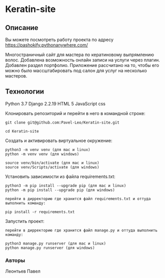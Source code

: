 # Keratin-site

## Описание
Вы можете посмотреть работу проекта по адресу https://pashokify.pythonanywhere.com/

Многостраничный сайт для мастера по кератиновому выпрямлению волос.
Добавлена возможность онлайн записи на услуги через плагин.
Добавлен раздел портфолио.
Приложение рассчитано на то, чтобы его можно было массштабировать под салон для услуг на несколько мастеров.

## Технологии
Python 3.7
Django 2.2.19
HTML 5
JavaScript
css

Клонировать репозиторий и перейти в него в командной строке:

```
git clone git@github.com:Pavel-Leo/Keratin-site.git
```

```
cd Keratin-site
```

Cоздать и активировать виртуальное окружение:

```
python3 -m venv venv (для mac и linux)
python -m venv venv (для windows)
```

```
source venv/bin/activate (для mac и linux)
source venv/Scripts/activate (для windows)
```

Установить зависимости из файла requirements.txt:

```
python3 -m pip install --upgrade pip (для mac и linux)
python -m pip install --upgrade pip (для windows)
```

```
перейти в дирректорию где хранится файл requirements.txt и оттуда выполнить команду:

pip install -r requirements.txt
```

Запустить проект:

```
перейти в дирректорию где хранится файл manage.py и оттуда выполнить команду:

python3 manage.py runserver (для mac и linux)
python manage.py runserver (для windows)
```

### Авторы
Леонтьев Павел
